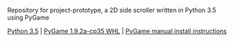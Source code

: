 Repository for project-prototype, a 2D side scroller written in Python 3.5 using PyGame

[Python 3.5](https://www.python.org/downloads/) | [PyGame 1.9.2a-cp35 WHL](http://www.lfd.uci.edu/~gohlke/pythonlibs/#pygame) | [PyGame manual install instructions](https://skellykiernan.wordpress.com/2015/01/04/python-pygame-install/)